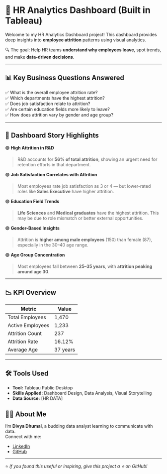 # 💼 HR Analytics Dashboard (Built in Tableau)

Welcome to my HR Analytics Dashboard project! This dashboard provides deep insights into **employee attrition** patterns using visual analytics.

🔍 The goal: Help HR teams **understand why employees leave**, spot trends, and make **data-driven decisions**.

---

## 📊 Key Business Questions Answered

✅ What is the overall employee attrition rate?  
✅ Which departments have the highest attrition?  
✅ Does job satisfaction relate to attrition?  
✅ Are certain education fields more likely to leave?  
✅ How does attrition vary by gender and age group?

---

## 🔦 Dashboard Story Highlights

🟣 **High Attrition in R&D**  
> R&D accounts for **56% of total attrition**, showing an urgent need for retention efforts in that department.

🟣 **Job Satisfaction Correlates with Attrition**  
> Most employees rate job satisfaction as 3 or 4 — but lower-rated roles like **Sales Executive** have higher attrition.

🟣 **Education Field Trends**  
> **Life Sciences** and **Medical graduates** have the highest attrition. This may be due to role mismatch or better external opportunities.

🟣 **Gender-Based Insights**  
> Attrition is **higher among male employees** (150) than female (87), especially in the 30–40 age range.

🟣 **Age Group Concentration**  
> Most employees fall between **25–35 years**, with **attrition peaking around age 30**.

---

## 📉 KPI Overview

| Metric              | Value     |
|---------------------|-----------|
| Total Employees     | 1,470     |
| Active Employees    | 1,233     |
| Attrition Count     | 237       |
| Attrition Rate      | 16.12%    |
| Average Age         | 37 years  |

---

## 🛠 Tools Used

- **Tool:** Tableau Public Desktop
- **Skills Applied:** Dashboard Design, Data Analysis, Visual Storytelling
- **Data Source:** [HR DATA]


## 👩‍💻 About Me

I’m **Divya Dhumal**, a budding data analyst learning to communicate with data.  
Connect with me:

- [LinkedIn](https://www.linkedin.com/in/divya_dhumal/)
- [GitHub](https://github.com/divyadhumal)

---

⭐️ *If you found this useful or inspiring, give this project a ⭐ on GitHub!*
